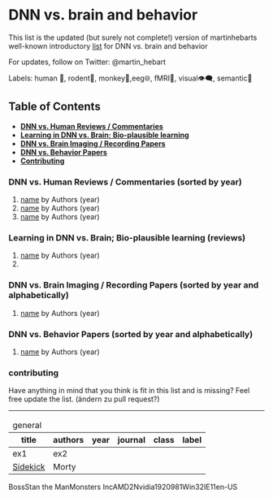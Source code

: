 # DNN vs. brain and behavior
This list is the updated  (but surely not complete!) version of martinhebarts well-known introductory [list](https://docs.google.com/document/d/1qil2ylAnw6XrHPymYjKKYNDJn2qZQYA_Qg2_ijl-MaQ/edit#heading=h.oj7nw2h2lp7j) for DNN vs. brain and behavior

For updates, follow on Twitter: @martin_hebart

Labels: human	:standing_person:, rodent:rat:, monkey:monkey:,eeg:globe_with_meridians:, fMRI:brain:, visual:eye_speech_bubble:, semantic:speech_balloon:

## Table of Contents

* **[DNN vs. Human Reviews / Commentaries](#DNN-vs.-Human-Reviews-/-Commentaries-(sorted-by-year))**  
* **[Learning in DNN vs. Brain; Bio-plausible learning](#Learning-in-DNN-vs.-Brain;-Bio-plausible-learning-(reviews))**  
* **[DNN vs. Brain Imaging / Recording Papers](#DNN-vs.-Brain-Imaging-/-Recording-Papers-(sorted-by-year-and-alphabetically))**  
* **[DNN vs. Behavior Papers](#DNN-vs.-Behavior-Papers-(sorted-by-year-and-alphabetically))**  
* **[Contributing](#contributing)**  


### DNN vs. Human Reviews / Commentaries (sorted by year)

1.  [name](link) by Authors (year)
2.  [name](link) by Authors (year)
3.  [name](link) by Authors (year)
 
### Learning in DNN vs. Brain; Bio-plausible learning (reviews)

1.  [name](link) by Authors (year)
2.  
 
### DNN vs. Brain Imaging / Recording Papers (sorted by year and alphabetically)

1.  [name](link) by Authors (year) 


### DNN vs. Behavior Papers (sorted by year and alphabetically)

1.  [name](link) by Authors (year) 


### contributing

Have anything in mind that you think is fit in this list and is missing? Feel free update the list. (ändern zu pull request?)
_____________
<table class="sortable">
 <thead>
			<tr>
				<td colspan="2">general</td>
			</tr>
  <thead>
    <tr>
      <th>title</th>
      <th>authors</th>
      <th>year</th>
      <th>journal</th>
      <th>class</th>
      <th>label</th>
    </tr>
  </thead>
  <tbody>
    <tr>
      <td>ex1</td><name</td>
      <td>ex2</td>
    </tr>
    <tr>
      <td><a href="javascript:alert('Inline javascript works!');">Sidekick</a></td>
      <td>Morty</td>
    </tr>
  </tbody>
</table>
<link href="sortable.css" rel="stylesheet" />
<script src="sortable.js"></script>

<tr><td>Boss</td><td>Stan the Man</td><td>Monsters Inc</td><td>AMD</td><td>2</td><td>Nvidia</td><td>1920</td><td>981</td><td>Win32</td><td>IE</td><td>11</td><td>en-US</td></tr>

